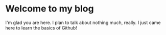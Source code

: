 # Welcome to my blog

I'm glad you are here. I plan to talk about nothing much, really. I just came here to learn the basics of Github!
